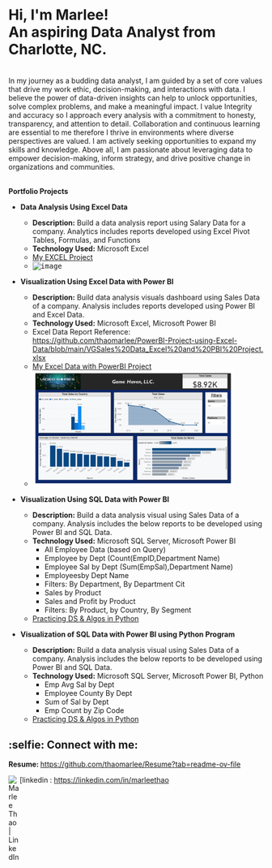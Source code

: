 <h1>Hi, I'm Marlee!                           
<br/>An aspiring Data Analyst from Charlotte, NC.
 <br/></h1>

 <br/></h1>In my journey as a budding data analyst, I am guided by a set of core values that drive my work ethic, 
decision-making, and interactions with data. 
I believe the power of data-driven insights can help to unlock opportunities, solve complex problems, and make a meaningful impact.
 I value Integrity and accuracy so I approach every analysis with a commitment to honesty, transparency, and attention to detail. 
Collaboration and continuous learning are essential to me therefore I thrive in environments where diverse perspectives are valued. 
I am actively seeking opportunities to expand my skills and knowledge. 
Above all, I am passionate about leveraging data to empower decision-making, inform strategy, 
and drive positive change in organizations and communities. <br/></h1>
 <br/></h1>
 
<b> Portfolio Projects </b><br/>

- <b>Data Analysis Using Excel Data</b>
  - <b>Description:</b> Build a data analysis report using Salary Data for a company. Analytics includes reports developed using Excel Pivot Tables, Formulas, and Functions
  - <b>Technology Used:</b> Microsoft Excel 
  - [My EXCEL Project](https://github.com/thaomarlee/Excel_Project_1/blob/main/Excel%20-%20Project1.xlsx)
  - <kbd><img width="397" alt="image" src="https://github.com/thaomarlee/Excel-Projects/blob/main/Excel%20Project%201.png"></kbd>


- <b>Visualization Using Excel Data with Power BI</b>
  - <b>Description:</b> Build data analysis visuals dashboard using Sales Data of a company. Analysis includes reports developed using Power BI and Excel Data.
  - <b>Technology Used:</b> Microsoft Excel, Microsoft Power BI
  - Excel Data Report Reference: https://github.com/thaomarlee/PowerBI-Project-using-Excel-Data/blob/main/VGSales%20Data_Excel%20and%20PBI%20Project.xlsx
  - [My Excel Data with PowerBI Project](https://github.com/thaomarlee/PowerBI-Project-using-Excel-Data/blob/main/PowerBI-%20Project1.pbix)
  - <kbd><img width="397" alt="image" src="https://github.com/thaomarlee/PowerBI-Project-using-Excel-Data/blob/main/PowerBI%20-%20Project%201.png"></kbd>


- <b>Visualization Using SQL Data with Power BI</b>
  - <b>Description:</b> Build a data analysis visual using Sales Data of a company. Analysis includes the below reports to be developed using Power BI and SQL Data.
  - <b>Technology Used:</b> Microsoft SQL Server, Microsoft Power BI
    - All Employee Data (based on Query)
    - Employee by Dept (Count(EmpID,Department Name)
    - Employee Sal by Dept (Sum(EmpSal),Department Name)
    - Employeesby Dept Name
    - Filters: By Department, By Department Cit
    - Sales by Product
    - Sales  and Profit by Product
    - Filters: By Product, by Country, By Segment
  - [Practicing DS & Algos in Python](https://github.com/joshmadakor1/Algorithms-Practice)



- <b>Visualization of SQL Data with Power BI using Python Program</b>
    - <b>Description:</b> Build a data analysis visual using Sales Data of a company. Analysis includes the below reports to be developed using Power BI and SQL Data.
    - <b>Technology Used:</b> Microsoft SQL Server, Microsoft Power BI, Python
      - Emp Avg Sal by Dept
      - Employee County By Dept
      - Sum of Sal by Dept
      - Emp Count by Zip Code  
  - [Practicing DS & Algos in Python](https://github.com/joshmadakor1/Algorithms-Practice)


<h2> :selfie: Connect with me:</h2>

<b>Resume: </b>
https://github.com/thaomarlee/Resume?tab=readme-ov-file

[<img align="left" alt="Marlee Thao | LinkedIn" width="22px" src="https://cdn.jsdelivr.net/npm/simple-icons@v3/icons/linkedin.svg" />linkedin : https://linkedin.com/in/marleethao
<!--

